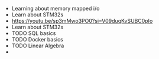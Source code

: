 - Learning about memory mapped i/o
- Learn about STM32s
- https://youtu.be/sp3mMwo3PO0?si=V09duqKvSUBC0pIo
- Learn about STM32s
- TODO SQL basics
- TODO Docker basics
- TODO Linear Algebra
-
